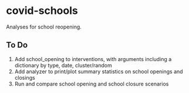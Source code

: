 # covid-schools

Analyses for school reopening.

## To Do
1. Add school_opening to interventions, with arguments including a dictionary by type, date, cluster/random
2. Add analyzer to print/plot summary statistics on school openings and closings
3. Run and compare school opening and school closure scenarios
